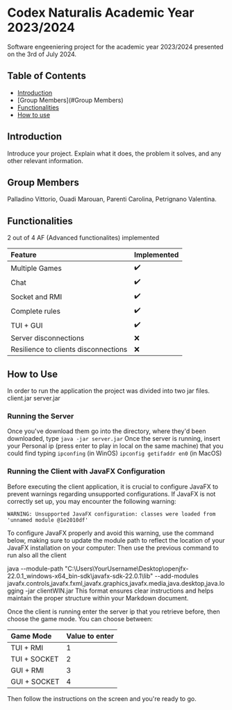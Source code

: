 # Codex Naturalis Academic Year 2023/2024

Software engeeniering project for the academic year 2023/2024 presented on the 3rd of July 2024.

## Table of Contents

- [Introduction](#Introduction)
- [Group Members](#Group Members)
- [Functionalities](#Functionality)
- [How to use](#HowToUse)

## Introduction

Introduce your project. Explain what it does, the problem it solves, and any other relevant information. 

## Group Members

Palladino Vittorio, Ouadi Marouan, Parenti Carolina, Petrignano Valentina.

## Functionalities

2 out of 4 AF (Advanced functionalites) implemented

   | Feature                              | Implemented        |
|:-------------------------------------|:-------------------|
| Multiple Games                       | :heavy_check_mark: |
| Chat                                 | :heavy_check_mark: |
| Socket and RMI                       | :heavy_check_mark: |
| Complete rules                       | :heavy_check_mark: |
| TUI + GUI                            | :heavy_check_mark: |
| Server disconnections                | :x:                |
| Resilience to clients disconnections | :x:                |
  
## How to Use

In order to run the application the project was divided into two jar files.
client.jar
server.jar

### Running the Server

Once you've download them go into the directory, where they'd been downloaded, type
`java -jar server.jar`
Once the server is running, insert your Personal ip (press enter to play in local on the same machine) that you could find typing
`ipconfing` (in WinOS)
`ipconfig getifaddr en0` (in MacOS)

### Running the Client with JavaFX Configuration

Before executing the client application, it is crucial to configure JavaFX to prevent warnings regarding unsupported configurations. If JavaFX is not correctly set up, you may encounter the following warning:

```plaintext
WARNING: Unsupported JavaFX configuration: classes were loaded from 'unnamed module @1e2010df'
```
To configure JavaFX properly and avoid this warning, use the command below, making sure to update the module path to reflect the location of your JavaFX installation on your computer:
Then use the previous command to run also all the client

java --module-path "C:\Users\YourUsername\Desktop\openjfx-22.0.1_windows-x64_bin-sdk\javafx-sdk-22.0.1\lib" --add-modules javafx.controls,javafx.fxml,javafx.graphics,javafx.media,java.desktop,java.logging -jar clientWIN.jar
This format ensures clear instructions and helps maintain the proper structure within your Markdown document.

Once the client is running enter the server ip that you retrieve before, then choose the game mode. 
You can choose between: 

   | Game Mode    | Value to enter |
|:-------------|:---------------|
| TUI + RMI    | 1              |
| TUI + SOCKET | 2              |
| GUI + RMI    | 3              |
| GUI + SOCKET | 4              |

Then follow the instructions on the screen and you're ready to go.





